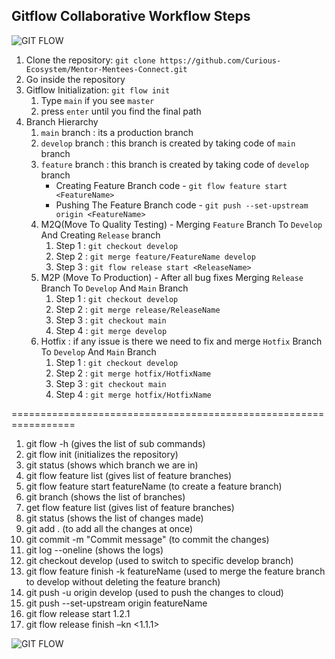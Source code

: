 
## Gitflow Collaborative Workflow Steps
![GIT FLOW](https://i.stack.imgur.com/vEAlo.png) 

1. Clone the repository:  `git clone https://github.com/Curious-Ecosystem/Mentor-Mentees-Connect.git`
2. Go inside the repository
3. Gitflow Initialization: `git flow init`
   1. Type `main` if you see `master`
   2. press `enter` until you find the final path
4. Branch Hierarchy
   1. `main` branch : its a production branch
   2. `develop` branch : this branch is created by taking code of `main` branch
   3. `feature` branch : this branch is created by taking code of `develop` branch
      - Creating Feature Branch code - `git flow feature start <FeatureName>`
      - Pushing The Feature Branch code - `git push --set-upstream origin <FeatureName>`
   4. M2Q(Move To Quality Testing) - Merging `Feature` Branch To `Develop` And Creating `Release` branch 
      1. Step 1 : `git checkout develop`
      2. Step 2 : `git merge feature/FeatureName develop`
      3. Step 3 : `git flow release start <ReleaseName>`
   5. M2P (Move To Production) - After all bug fixes Merging `Release` Branch To `Develop` And `Main` Branch
      1. Step 1 : `git checkout develop`
      2. Step 2 : `git merge release/ReleaseName`
      3. Step 3 : `git checkout main`
      4. Step 4 : `git merge develop`
   6. Hotfix : if any issue is there we need to fix and merge `Hotfix` Branch To `Develop` And `Main` Branch
      1. Step 1 : `git checkout develop`
      2. Step 2 : `git merge hotfix/HotfixName`
      3. Step 3 : `git checkout main`
      4. Step 4 : `git merge hotfix/HotfixName`

=================================================================
1. git flow -h (gives the list of sub commands)
2. git flow init (initializes the repository)
3. git status (shows which branch we are in)
4. git flow feature list (gives list of feature branches)
5. git flow feature start featureName (to create a feature branch)
6. git branch (shows the list of branches)
7. get flow feature list (gives list of feature branches)
8. git status (shows the list of changes made)
9. git add . (to add all the changes at once)
10. git commit -m "Commit message" (to commit the changes)
11. git log --oneline (shows the logs)
12. git checkout develop (used to switch to specific develop branch)
   1. git flow feature finish -k featureName (used to merge the feature branch to develop without deleting the feature branch)
   2. git push -u origin develop (used to push the changes to cloud)
   3. git push --set-upstream origin featureName
   4. git flow release start 1.2.1
   5. git flow release finish –kn <1.1.1>

![GIT FLOW](https://i.stack.imgur.com/vEAlo.png) 

